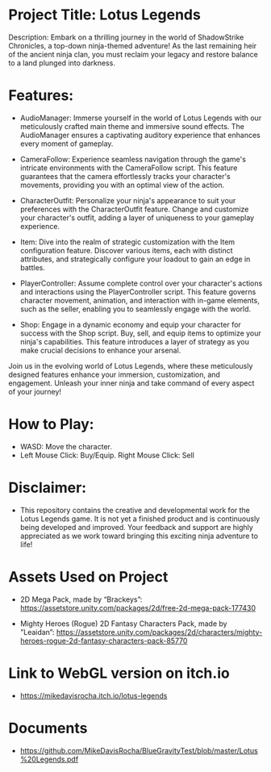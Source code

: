 # Project Title: Lotus Legends

Description:
Embark on a thrilling journey in the world of ShadowStrike Chronicles, a top-down ninja-themed adventure! As the last remaining heir of the ancient ninja clan, you must reclaim your legacy and restore balance to a land plunged into darkness.

# Features:

* AudioManager: Immerse yourself in the world of Lotus Legends with our meticulously crafted main theme and immersive sound effects. The AudioManager ensures a captivating auditory experience that enhances every moment of gameplay.

* CameraFollow: Experience seamless navigation through the game's intricate environments with the CameraFollow script. This feature guarantees that the camera effortlessly tracks your character's movements, providing you with an optimal view of the action.

* CharacterOutfit: Personalize your ninja's appearance to suit your preferences with the CharacterOutfit feature. Change and customize your character's outfit, adding a layer of uniqueness to your gameplay experience.

* Item: Dive into the realm of strategic customization with the Item configuration feature. Discover various items, each with distinct attributes, and strategically configure your loadout to gain an edge in battles.

* PlayerController: Assume complete control over your character's actions and interactions using the PlayerController script. This feature governs character movement, animation, and interaction with in-game elements, such as the seller, enabling you to seamlessly engage with the world.

* Shop: Engage in a dynamic economy and equip your character for success with the Shop script. Buy, sell, and equip items to optimize your ninja's capabilities. This feature introduces a layer of strategy as you make crucial decisions to enhance your arsenal.

Join us in the evolving world of Lotus Legends, where these meticulously designed features enhance your immersion, customization, and engagement. Unleash your inner ninja and take command of every aspect of your journey!

# How to Play:

* WASD: Move the character.
* Left Mouse Click: Buy/Equip. Right Mouse Click: Sell

# Disclaimer:
* This repository contains the creative and developmental work for the Lotus Legends game. It is not yet a finished product and is continuously being developed and improved. Your feedback and support are highly appreciated as we work toward bringing this exciting ninja adventure to life!

# Assets Used on Project
* 2D Mega Pack, made by “Brackeys”: 
https://assetstore.unity.com/packages/2d/free-2d-mega-pack-177430

* Mighty Heroes (Rogue) 2D Fantasy Characters Pack, made by ”Leaidan”:
https://assetstore.unity.com/packages/2d/characters/mighty-heroes-rogue-2d-fantasy-characters-pack-85770

# Link to WebGL version on itch.io
* https://mikedavisrocha.itch.io/lotus-legends

# Documents
* https://github.com/MikeDavisRocha/BlueGravityTest/blob/master/Lotus%20Legends.pdf
